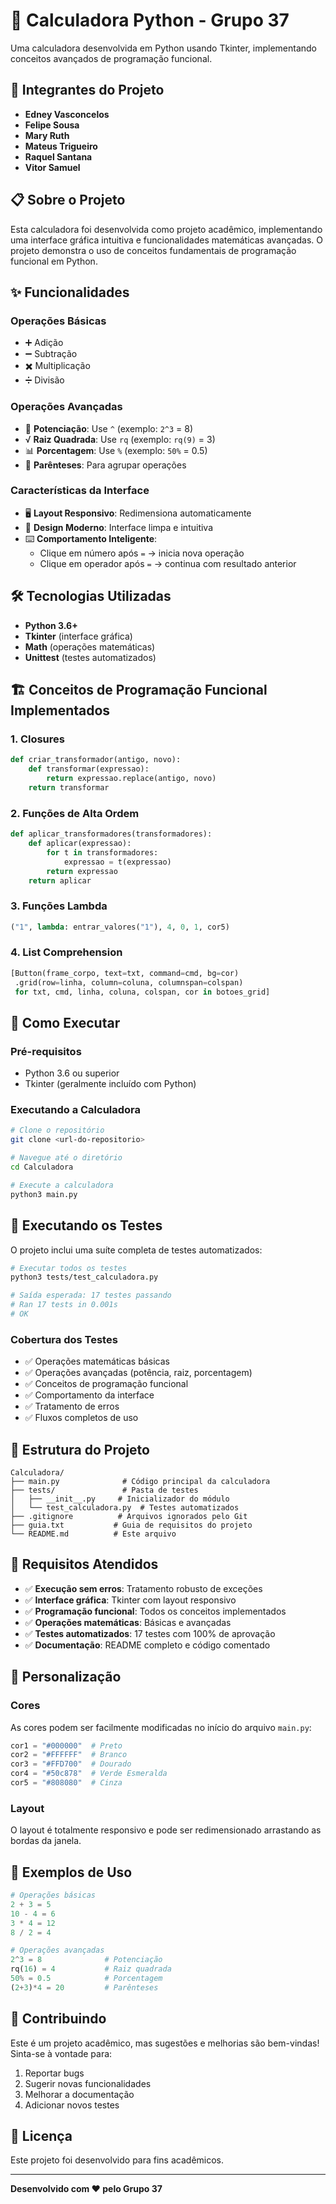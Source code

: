 # 🧮 Calculadora Python - Grupo 37

Uma calculadora desenvolvida em Python usando Tkinter, implementando conceitos avançados de programação funcional.

## 👥 Integrantes do Projeto

- **Edney Vasconcelos**
- **Felipe Sousa**
- **Mary Ruth**
- **Mateus Trigueiro**
- **Raquel Santana**
- **Vitor Samuel**

## 📋 Sobre o Projeto

Esta calculadora foi desenvolvida como projeto acadêmico, implementando uma interface gráfica intuitiva e funcionalidades matemáticas avançadas. O projeto demonstra o uso de conceitos fundamentais de programação funcional em Python.

## ✨ Funcionalidades

### Operações Básicas
- ➕ Adição
- ➖ Subtração
- ✖️ Multiplicação
- ➗ Divisão

### Operações Avançadas
- 🔢 **Potenciação**: Use `^` (exemplo: `2^3` = 8)
- √ **Raiz Quadrada**: Use `rq` (exemplo: `rq(9)` = 3)
- 📊 **Porcentagem**: Use `%` (exemplo: `50%` = 0.5)
- 🔗 **Parênteses**: Para agrupar operações

### Características da Interface
- 🖥️ **Layout Responsivo**: Redimensiona automaticamente
- 🎨 **Design Moderno**: Interface limpa e intuitiva
- ⌨️ **Comportamento Inteligente**: 
  - Clique em número após `=` → inicia nova operação
  - Clique em operador após `=` → continua com resultado anterior

## 🛠️ Tecnologias Utilizadas

- **Python 3.6+**
- **Tkinter** (interface gráfica)
- **Math** (operações matemáticas)
- **Unittest** (testes automatizados)

## 🏗️ Conceitos de Programação Funcional Implementados

### 1. **Closures**
```python
def criar_transformador(antigo, novo):
    def transformar(expressao):
        return expressao.replace(antigo, novo)
    return transformar
```

### 2. **Funções de Alta Ordem**
```python
def aplicar_transformadores(transformadores):
    def aplicar(expressao):
        for t in transformadores:
            expressao = t(expressao)
        return expressao
    return aplicar
```

### 3. **Funções Lambda**
```python
("1", lambda: entrar_valores("1"), 4, 0, 1, cor5)
```

### 4. **List Comprehension**
```python
[Button(frame_corpo, text=txt, command=cmd, bg=cor)
 .grid(row=linha, column=coluna, columnspan=colspan)
 for txt, cmd, linha, coluna, colspan, cor in botoes_grid]
```

## 🚀 Como Executar

### Pré-requisitos
- Python 3.6 ou superior
- Tkinter (geralmente incluído com Python)

### Executando a Calculadora
```bash
# Clone o repositório
git clone <url-do-repositorio>

# Navegue até o diretório
cd Calculadora

# Execute a calculadora
python3 main.py
```

## 🧪 Executando os Testes

O projeto inclui uma suíte completa de testes automatizados:

```bash
# Executar todos os testes
python3 tests/test_calculadora.py

# Saída esperada: 17 testes passando
# Ran 17 tests in 0.001s
# OK
```

### Cobertura dos Testes
- ✅ Operações matemáticas básicas
- ✅ Operações avançadas (potência, raiz, porcentagem)
- ✅ Conceitos de programação funcional
- ✅ Comportamento da interface
- ✅ Tratamento de erros
- ✅ Fluxos completos de uso

## 📁 Estrutura do Projeto

```
Calculadora/
├── main.py              # Código principal da calculadora
├── tests/               # Pasta de testes
│   ├── __init__.py     # Inicializador do módulo
│   └── test_calculadora.py  # Testes automatizados
├── .gitignore          # Arquivos ignorados pelo Git
├── guia.txt           # Guia de requisitos do projeto
└── README.md          # Este arquivo
```

## 🎯 Requisitos Atendidos

- ✅ **Execução sem erros**: Tratamento robusto de exceções
- ✅ **Interface gráfica**: Tkinter com layout responsivo
- ✅ **Programação funcional**: Todos os conceitos implementados
- ✅ **Operações matemáticas**: Básicas e avançadas
- ✅ **Testes automatizados**: 17 testes com 100% de aprovação
- ✅ **Documentação**: README completo e código comentado

## 🔧 Personalização

### Cores
As cores podem ser facilmente modificadas no início do arquivo `main.py`:

```python
cor1 = "#000000"  # Preto
cor2 = "#FFFFFF"  # Branco  
cor3 = "#FFD700"  # Dourado
cor4 = "#50c878"  # Verde Esmeralda
cor5 = "#808080"  # Cinza
```

### Layout
O layout é totalmente responsivo e pode ser redimensionado arrastando as bordas da janela.

## 📝 Exemplos de Uso

```python
# Operações básicas
2 + 3 = 5
10 - 4 = 6
3 * 4 = 12
8 / 2 = 4

# Operações avançadas
2^3 = 8              # Potenciação
rq(16) = 4           # Raiz quadrada
50% = 0.5            # Porcentagem
(2+3)*4 = 20         # Parênteses
```

## 🤝 Contribuindo

Este é um projeto acadêmico, mas sugestões e melhorias são bem-vindas! Sinta-se à vontade para:

1. Reportar bugs
2. Sugerir novas funcionalidades
3. Melhorar a documentação
4. Adicionar novos testes

## 📄 Licença

Este projeto foi desenvolvido para fins acadêmicos.

---

**Desenvolvido com ❤️ pelo Grupo 37**
